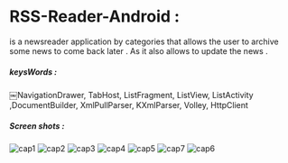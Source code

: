 # RSS-Reader-Android :
is a newsreader application by categories that allows the user to archive some news to come back later . As it also allows to update the news .

##### keysWords :
￼NavigationDrawer, TabHost, ListFragment, ListView, ListActivity ,DocumentBuilder, XmlPullParser, KXmlParser, Volley, HttpClient

##### Screen shots :
![cap1](https://cloud.githubusercontent.com/assets/13332603/12016360/208dd110-ad4a-11e5-826d-5cb57d67b26d.jpg)
![cap2](https://cloud.githubusercontent.com/assets/13332603/12016361/25458b58-ad4a-11e5-8c6a-f9f32f55b26d.jpg)
![cap3](https://cloud.githubusercontent.com/assets/13332603/12016362/27913498-ad4a-11e5-9521-b0283b306e68.jpg)
![cap4](https://cloud.githubusercontent.com/assets/13332603/12016363/2a32a7ea-ad4a-11e5-8756-d2780e53fdc1.jpg)
![cap5](https://cloud.githubusercontent.com/assets/13332603/12016365/2cfae280-ad4a-11e5-84ba-e10d3545c19d.jpg)
![cap7](https://cloud.githubusercontent.com/assets/13332603/12016366/307ce7aa-ad4a-11e5-96bd-9b74a3990846.jpg)
![cap6](https://cloud.githubusercontent.com/assets/13332603/12016368/33416452-ad4a-11e5-97d8-dea30b4e0cf3.jpg)


